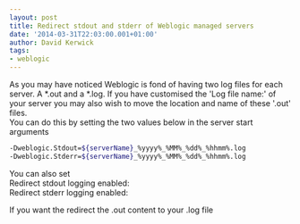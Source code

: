 ```yaml
---
layout: post
title: Redirect stdout and stderr of Weblogic managed servers
date: '2014-03-31T22:03:00.001+01:00'
author: David Kerwick
tags:
- weblogic
---
```


As you may have noticed Weblogic is fond of having two log files for each server. A *.out and a *.log. If you have customised the 'Log file name:' of your server you may also wish to move the location and name of these '.out' files.  
You can do this by setting the two values below in the server start arguments  

``` bash
-Dweblogic.Stdout=${serverName}_%yyyy%_%MM%_%dd%_%hhmm%.log  
-Dweblogic.Stderr=${serverName}_%yyyy%_%MM%_%dd%_%hhmm%.log  
```

You can also set  
Redirect stdout logging enabled:  
Redirect stderr logging enabled:  

If you want the redirect the .out content to your .log file
